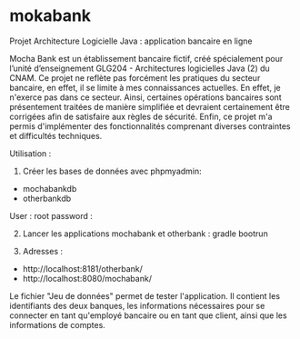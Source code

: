 # mokabank
Projet Architecture Logicielle Java : application bancaire en ligne

Mocha Bank est un établissement bancaire fictif, créé spécialement pour l’unité d’enseignement GLG204 - Architectures logicielles Java (2) du CNAM.
Ce projet ne reflète pas forcément les pratiques du secteur bancaire, en effet, il se limite à mes connaissances actuelles. En effet, je n'exerce pas dans ce secteur.
Ainsi, certaines opérations bancaires sont présentement traitées de manière simplifiée et devraient certainement être corrigées afin de satisfaire aux règles de sécurité.
Enfin, ce projet m'a permis d'implémenter des fonctionnalités comprenant diverses contraintes et difficultés techniques. 

Utilisation :
1. Créer les bases de données avec phpmyadmin:
  - mochabankdb
  - otherbankdb
 
User : root
password :

2. Lancer les applications mochabank et otherbank : gradle bootrun

3. Adresses :
- http://localhost:8181/otherbank/
- http://localhost:8080/mochabank/

Le fichier "Jeu de données" permet de tester l'application. Il contient les identifiants des deux banques, les informations nécessaires pour se connecter en tant qu'employé bancaire ou en tant que client, ainsi que les informations de comptes. 
